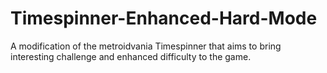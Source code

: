 # Timespinner-Enhanced-Hard-Mode
A modification of the metroidvania Timespinner that aims to bring interesting challenge and enhanced difficulty to the game.
